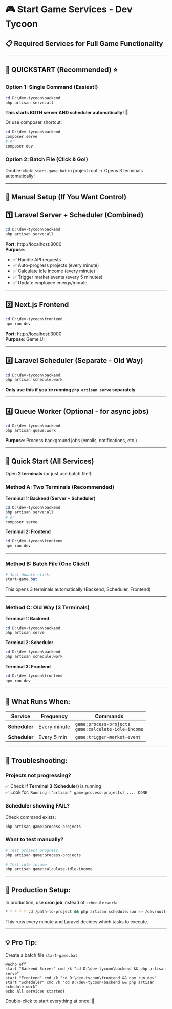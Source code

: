 # 🎮 Start Game Services - Dev Tycoon

## 📋 **Required Services for Full Game Functionality**

---

## 🚀 **QUICKSTART (Recommended)** ⭐

### **Option 1: Single Command** (Easiest!)
```powershell
cd D:\dev-tycoon\backend
php artisan serve:all
```
**This starts BOTH server AND scheduler automatically!** 🎉

Or use composer shortcut:
```powershell
cd D:\dev-tycoon\backend
composer serve
# or
composer dev
```

### **Option 2: Batch File** (Click & Go!)
Double-click: `start-game.bat` in project root
→ Opens 3 terminals automatically!

---

## 📖 **Manual Setup (If You Want Control)**

## 1️⃣ **Laravel Server + Scheduler** (Combined)
```powershell
cd D:\dev-tycoon\backend
php artisan serve:all
```
**Port**: http://localhost:8000  
**Purpose**: 
- ✅ Handle API requests
- ✅ Auto-progress projects (every minute)
- ✅ Calculate idle income (every minute)
- ✅ Trigger market events (every 5 minutes)
- ✅ Update employee energy/morale

---

## 2️⃣ **Next.js Frontend**
```powershell
cd D:\dev-tycoon\frontend
npm run dev
```
**Port**: http://localhost:3000  
**Purpose**: Game UI

---

## 3️⃣ **Laravel Scheduler** (Separate - Old Way)
```powershell
cd D:\dev-tycoon\backend
php artisan schedule:work
```
**Only use this if you're running `php artisan serve` separately**

---

## 4️⃣ **Queue Worker** (Optional - for async jobs)
```powershell
cd D:\dev-tycoon\backend
php artisan queue:work
```
**Purpose**: Process background jobs (emails, notifications, etc.)

---

## 🚀 **Quick Start (All Services)**

Open **2 terminals** (or just use batch file!):

### **Method A: Two Terminals** (Recommended)

**Terminal 1: Backend (Server + Scheduler)**
```powershell
cd D:\dev-tycoon\backend
php artisan serve:all
# or
composer serve
```

**Terminal 2: Frontend**
```powershell
cd D:\dev-tycoon\frontend
npm run dev
```

---

### **Method B: Batch File** (One Click!)
```powershell
# Just double-click:
start-game.bat
```
This opens 3 terminals automatically (Backend, Scheduler, Frontend)

---

### **Method C: Old Way** (3 Terminals)

**Terminal 1: Backend**
```powershell
cd D:\dev-tycoon\backend
php artisan serve
```

**Terminal 2: Scheduler**
```powershell
cd D:\dev-tycoon\backend
php artisan schedule:work
```

**Terminal 3: Frontend**
```powershell
cd D:\dev-tycoon\frontend
npm run dev
```

---

## 🎯 **What Runs When:**

| Service | Frequency | Commands |
|---------|-----------|----------|
| **Scheduler** | Every minute | `game:process-projects`<br>`game:calculate-idle-income` |
| **Scheduler** | Every 5 min | `game:trigger-market-event` |

---

## 🐛 **Troubleshooting:**

### Projects not progressing?
✅ Check if **Terminal 3 (Scheduler)** is running  
✅ Look for: `Running ["artisan" game:process-projects] .... DONE`

### Scheduler showing FAIL?
Check command exists:
```powershell
php artisan game:process-projects
```

### Want to test manually?
```powershell
# Test project progress
php artisan game:process-projects

# Test idle income
php artisan game:calculate-idle-income
```

---

## 📝 **Production Setup:**

In production, use **cron job** instead of `schedule:work`:

```bash
* * * * * cd /path-to-project && php artisan schedule:run >> /dev/null 2>&1
```

This runs every minute and Laravel decides which tasks to execute.

---

## 💡 **Pro Tip:**

Create a batch file `start-game.bat`:
```batch
@echo off
start "Backend Server" cmd /k "cd D:\dev-tycoon\backend && php artisan serve"
start "Frontend" cmd /k "cd D:\dev-tycoon\frontend && npm run dev"
start "Scheduler" cmd /k "cd D:\dev-tycoon\backend && php artisan schedule:work"
echo All services started!
```

Double-click to start everything at once! 🚀

